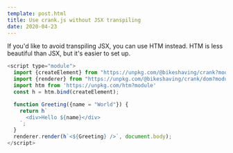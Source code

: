 ```yaml
---
template: post.html
title: Use crank.js without JSX transpiling
date: 2020-04-23
---
```

If you'd like to avoid transpiling JSX, you can use HTM instead. HTM is less beautiful than JSX, but it's easier to set up.
```javascript
<script type="module">
  import {createElement} from "https://unpkg.com/@bikeshaving/crank?module";
  import {renderer} from "https://unpkg.com/@bikeshaving/crank/dom?module";
  import htm from 'https://unpkg.com/htm?module'
  const h = htm.bind(createElement);

  function Greeting({name = "World"}) {
    return h`
      <div>Hello ${name}</div>
    `;
  }
  renderer.render(h`<${Greeting} />`, document.body);
</script>
```